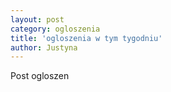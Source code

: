 ```yaml
---
layout: post
category: ogloszenia
title: 'ogloszenia w tym tygodniu'
author: Justyna
---
```


Post ogloszen
